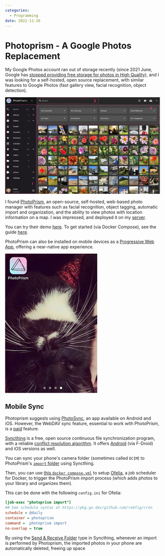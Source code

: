 ```yaml
---
categories:
  - Programming
date: 2022-11-26
---
```


# Photoprism - A Google Photos Replacement

My Google Photos account ran out of storage recently (since 2021 June, Google has [stopped providing free storage for photos in High Quality][google-photos]), and I was looking for a self-hosted, open source replacement, with similar features to Google Photos (fast gallery view, facial recognition, object detection).

<!-- more -->

![](../../static/images/2022-11-26/photoprism.jpg)

I found [PhotoPrism][photoprism], an open-source, self-hosted, web-based photo manager with features such as facial recognition, object tagging, automatic import and organization, and the ability to view photos with location information on a map. I was impressed, and deployed it on my [server][server].

You can try their demo [here][photoprism-demo]. To get started (via Docker Compose), see the guide [here][get-started].

PhotoPrism can also be installed on mobile devices as a [Progressive Web App][pwa], offering a near-native app experience.

![](../../static/images/2022-11-26/pwa.jpg)

## Mobile Sync

Photoprism suggests using [PhotoSync][photosync], an app available on Android and iOS. However, the WebDAV sync feature, essential to work with PhotoPrism, is a [paid][photosync-paid] feature.

[Syncthing][syncthing] is a free, open source continuous file synchronization program, with a reliable [conflict resolution algorithm][conflicts]. It offers [Android][syncthing-android] (via F-Droid) and iOS versions as well.

You can sync your phone's camera folder (sometimes called `DCIM`) to PhotoPrism's [`import` folder][photoprism-import] using Syncthing.

Then, you can use [this `docker compose.yml`][compose] to setup [Ofelia][ofelia], a job scheduler for Docker, to trigger the PhotoPrism import process (which adds photos to your library and organizes them).

This can be done with the following `config.ini` for Ofelia:

```ini
[job-exec "photoprism import"]
## See schedule syntax at https://pkg.go.dev/github.com/robfig/cron
schedule = @daily
container = photoprism
command =  photoprism import
no-overlap = true
```

By using the [Send & Receive Folder][send-receive-folder] type in Syncthing, whenever an import is performed by Photoprism, the imported photos in your phone are automatically deleted, freeing up space

[google-photos]: https://support.google.com/photos/answer/10100180?hl=en
[photoprism]: https://photoprism.app/
[photoprism-demo]: https://try.photoprism.app/
[server]: 2022-05-22-my-self-hosting-journey.md
[get-started]: https://docs.photoprism.app/getting-started/docker-compose/
[photosync]: https://www.photosync-app.com/home.html
[photosync-paid]: https://play.google.com/store/apps/details?id=com.touchbyte.photosync.fullfeatured&hl=en&gl=US
[foldersync]: https://www.tacit.dk/foldersync
[photoprism-import]: https://docs.photoprism.app/user-guide/sync/webdav/#connect-to-a-webdav-server
[move-files-target-folder]: https://foldersync.io/docs/help/folderpairsettings/#advanced-one-way-sync-options
[temp-file-scheme]: https://foldersync.io/docs/help/folderpairsettings/#advanced
[photoprism-webdav]: https://docs.photoprism.app/user-guide/sync/webdav
[pwa]: https://docs.photoprism.app/user-guide/pwa/
[syncthing]: https://syncthing.net/
[conflicts]: https://docs.syncthing.net/users/syncing.html?highlight=conflict#conflicting-changes
[syncthing-android]: https://f-droid.org/en/packages/com.github.catfriend1.syncthingfork/
[compose]: https://dl.photoprism.org/docker/scheduler/
[ofelia]: https://github.com/mcuadros/ofelia
[send-receive-folder]: https://docs.syncthing.net/v1.23.5/users/foldertypes#send-receive-folder

